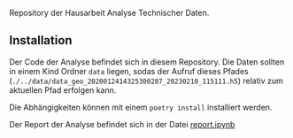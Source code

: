Repository der Hausarbeit Analyse Technischer Daten.

## Installation
Der Code der Analyse befindet sich in diesem Repository. Die Daten sollten in einem Kind 
Ordner `data` liegen, sodas der Aufruf dieses Pfades (`./../data/data_geo_2020012414325300287_20230210_115111.h5`) relativ zum aktuellen Pfad erfolgen kann.

Die Abhängigkeiten können mit einem `poetry install` installiert werden.

Der Report der Analyse befindet sich in der Datei [report.ipynb](./report.ipynb)
